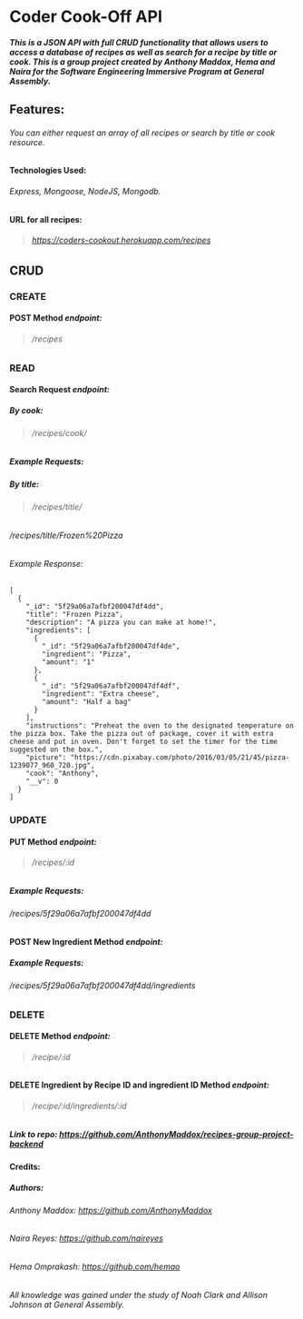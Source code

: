 # **Coder Cook-Off API**

##### This is a JSON API with full CRUD functionality that allows users to access a database of recipes as well as search for a recipe by title or cook. This is a group project created by Anthony Maddox, Hema and Naira for the Software Engineering Immersive Program at General Assembly.

## Features:

###### You can either request an array of all recipes or search by title or cook resource.

#### Technologies Used:

###### Express, Mongoose, NodeJS, Mongodb.

#### URL for all recipes:

> ###### https://coders-cookout.herokuapp.com/recipes

## CRUD

### CREATE

#### POST Method _endpoint:_

> ###### /recipes

### READ

#### Search Request _endpoint:_

##### By cook:

> ###### /recipes/cook/

##### Example Requests:

##### By title:

> ###### /recipes/title/

###### /recipes/title/Frozen%20Pizza

###### Example Response:

```
[
  {
    "_id": "5f29a06a7afbf200047df4dd",
    "title": "Frozen Pizza",
    "description": "A pizza you can make at home!",
    "ingredients": [
      {
        "_id": "5f29a06a7afbf200047df4de",
        "ingredient": "Pizza",
        "amount": "1"
      },
      {
        "_id": "5f29a06a7afbf200047df4df",
        "ingredient": "Extra cheese",
        "amount": "Half a bag"
      }
    ],
    "instructions": "Preheat the oven to the designated temperature on the pizza box. Take the pizza out of package, cover it with extra cheese and put in oven. Don't forget to set the timer for the time suggested on the box.",
    "picture": "https://cdn.pixabay.com/photo/2016/03/05/21/45/pizza-1239077_960_720.jpg",
    "cook": "Anthony",
    "__v": 0
  }
]

```

### UPDATE

#### PUT Method _endpoint:_

> ###### /recipes/:id

##### Example Requests:

###### /recipes/5f29a06a7afbf200047df4dd

#### POST New Ingredient Method _endpoint:_

##### Example Requests:

###### /recipes/5f29a06a7afbf200047df4dd/ingredients

### DELETE 

#### DELETE Method _endpoint:_

> ###### /recipe/:id

#### DELETE Ingredient by Recipe ID and ingredient ID Method _endpoint:_

> ###### /recipe/:id/ingredients/:id

##### Link to repo: _https://github.com/AnthonyMaddox/recipes-group-project-backend_

#### Credits:

##### Authors: 
###### Anthony Maddox: https://github.com/AnthonyMaddox
###### Naira Reyes: https://github.com/naireyes
###### Hema Omprakash: https://github.com/hemao
###### All knowledge was gained under the study of Noah Clark and Allison Johnson at General Assembly. 
